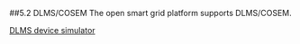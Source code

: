 ##5.2 DLMS/COSEM
The open smart grid platform supports DLMS/COSEM.

[DLMS device simulator](Protocols/DLMS/Devicesimulator.md)